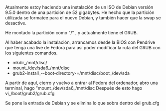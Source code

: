 Atualmente estoy haciendo una instalación de un ISO de Debian 
versión 9.5.0 dentro de una partición de 52 gigabytes.
He hecho que la partición utilizada se formatee para el nuevo Debian,
y también hacer que la swap se desactive.

He montado la partición como "/" , y actualmente tiene el GRUB.

Al haber acabado la instalación, arrancamos desde la BIOS con
Pendrive que tenga una live de Fedora para así poder modificar 
la ruta del GRUB con los siguientes comandos.

 - mkdir_/mnt/disc/
 - mount_/dev/sda6_/mnt/disc
 - grub2-install_--boot-directory-=/mnt/disc/boot_/dev/sda

A partir de aquí, cierro y vuelvo a entrar al Fedora del ordenador,
abro una terminal, hago "mount_/dev/sda6_/mnt/disc
Después de esto hago vi_/boot/grub2/grub.cfg

Se pone la entrada de Debian y se elimina lo que sobra dentro del
grub.cfg


